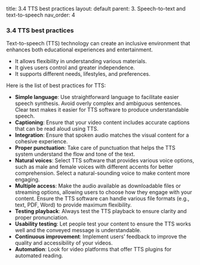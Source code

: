 title: 3.4 TTS best practices 
layout: default 
parent: 3. Speech-to-text and text-to-speech
nav_order: 4

### 3.4 TTS best practices

Text-to-speech (TTS) technology can create an inclusive environment that enhances both educational experiences and entertainment.

- It allows flexibility in understanding various materials.
- It gives users control and greater independence.
- It supports different needs, lifestyles, and preferences.

Here is the list of best practices for TTS:

- **Simple language**: Use straightforward language to facilitate easier speech synthesis. Avoid overly complex and ambiguous sentences. Clear text makes it easier for TTS software to produce understandable speech.
- **Captioning**: Ensure that your video content includes accurate captions that can be read aloud using TTS.
- **Integration**: Ensure that spoken audio matches the visual content for a cohesive experience.
- **Proper punctuation**: Take care of punctuation that helps the TTS system understand the flow and tone of the text.
- **Natural voices**: Select TTS software that provides various voice options, such as male and female voices with different accents for better comprehension. Select a natural-sounding voice to make content more engaging.
- **Multiple access**: Make the audio available as downloadable files or streaming options, allowing users to choose how they engage with your content. Ensure the TTS software can handle various file formats (e.g., text, PDF, Word) to provide maximum flexibility.
- **Testing playback**: Always test the TTS playback to ensure clarity and proper pronunciation.
- **Usability testing**: Let people test your content to ensure the TTS works well and the conveyed message is understandable.
- **Continuous improvement**: Implement users’ feedback to improve the quality and accessibility of your videos.
- **Automation**: Look for video platforms that offer TTS plugins for automated reading.
